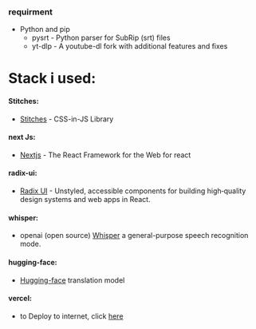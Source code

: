 ### requirment
  - Python and pip
    - pysrt - Python parser for SubRip (srt) files
    -  yt-dlp - A youtube-dl fork with additional features and fixes
   
# Stack i used:
  #### Stitches:
  - [Stitches](https://stitches.dev/) - CSS-in-JS Library
  #### next Js:
  - [Nextjs](https://nextjs.org/) - The React Framework for the Web for react
  #### radix-ui:
  - [Radix UI](https://www.radix-ui.com/) - Unstyled, accessible components for building high‑quality design systems and web apps in React.
  #### whisper:
  - openai (open source) [Whisper](https://github.com/openai/whisper) a general-purpose speech recognition mode.
  #### hugging-face:
  - [Hugging-face](https://huggingface.co/) translation model
  #### vercel:
  - to Deploy to internet, click [here](https://yt-amber-ten.vercel.app/)
